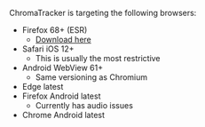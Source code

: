 

ChromaTracker is targeting the following browsers:

- Firefox 68+ (ESR)
    - [Download here](https://portableapps.com/apps/internet/firefox-portable-legacy-68)
- Safari iOS 12+
    - This is usually the most restrictive
- Android WebView 61+
    - Same versioning as Chromium
- Edge latest
- Firefox Android latest
    - Currently has audio issues
- Chrome Android latest
